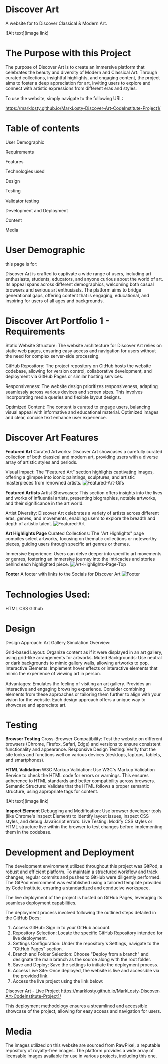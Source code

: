 # Discover Art
A website for to Discover Classical & Modern Art.

![Alt text](image link)


# The Purpose with this Project
The purpose of Discover Art is to create an immersive platform that celebrates the beauty and diversity of Modern and Classical Art. Through curated collections, insightful highlights, and engaging content, the project aims to foster a deep appreciation for art, inviting users to explore and connect with artistic expressions from different eras and styles.

To use the website, simply navigate to the following URL:

https://marklosty.github.io/MarkLosty-Discover-Art-CodeInstitute-Project1/

# Table of contents

User Demographic

Requirements

Features

Technologies used

Design

Testing

Validator testing

Development and Deployment

Content

Media

# User Demographic

this page is for:

Discover Art is crafted to captivate a wide range of users, including art enthusiasts, students, educators, and anyone curious about the world of art. Its appeal spans across different demographics, welcoming both casual browsers and serious art enthusiasts. The platform aims to bridge generational gaps, offering content that is engaging, educational, and inspiring for users of all ages and backgrounds.

# Discover Art Portfolio 1 - Requirements

Static Website Structure: The website architecture for Discover Art relies on static web pages, ensuring easy access and navigation for users without the need for complex server-side processing.

GitHub Repository: The project repository on GitHub hosts the website codebase, allowing for version control, collaborative development, and deployment via GitHub Pages or similar hosting services.

Responsiveness: The website design prioritizes responsiveness, adapting seamlessly across various devices and screen sizes. This involves incorporating media queries and flexible layout designs.

Optimized Content: The content is curated to engage users, balancing visual appeal with informative and educational material. Optimized images and clear, concise text enhance user experience.

# Discover Art Features

**Featured Art**
Curated Artworks: Discover Art showcases a carefully curated collection of both classical and modern art, providing users with a diverse array of artistic styles and periods.

Visual Impact: The "Featured Art" section highlights captivating images, offering a glimpse into iconic paintings, sculptures, and artistic masterpieces from renowned artists.
![Featured-Art-Gifs](https://i.imgur.com/h7kLarJ.jpeg)

**Featured Artists**
Artist Showcases: This section offers insights into the lives and works of influential artists, presenting biographies, notable artworks, and their significance in the art world.

Artist Diversity: Discover Art celebrates a variety of artists across different eras, genres, and movements, enabling users to explore the breadth and depth of artistic talent.
![Featured-Art](https://i.imgur.com/Q23xg1x.jpeg)


**Art Highlights Page**
Curated Collections: The "Art Highlights" page compiles select artworks, focusing on thematic collections or noteworthy pieces, guiding users through specific art genres or themes.

Immersive Experience: Users can delve deeper into specific art movements or genres, fostering an immersive journey into the intricacies and stories behind each highlighted piece.
![Art-Highlights-Page-Top](https://i.imgur.com/8NwhjFB.jpeg)

**Footer**
A footer with links to the Socials for Discover Art
![Footer](https://github.com/MarkLosty/MarkLosty-Discover-Art-CodeInstitute-Project1/assets/76440845/ee9d2bf9-cd49-43ce-aff2-13491d2f6ea4)



# Technologies Used:

HTML
CSS
Github

# Design 

Design Approach: Art Gallery Simulation
Overview:

Grid-based Layout: Organize content as if it were displayed in an art gallery, using grid-like arrangements for artworks.
Muted Backgrounds: Use neutral or dark backgrounds to mimic gallery walls, allowing artworks to pop.
Interactive Elements: Implement hover effects or interactive elements that mimic the experience of viewing art in person.

Advantages:
Emulates the feeling of visiting an art gallery.
Provides an interactive and engaging browsing experience.
Consider combining elements from these approaches or tailoring them further to align with your vision for the website. Each design approach offers a unique way to showcase and appreciate art.


# Testing 

**Browser Testing**
Cross-Browser Compatibility: Test the website on different browsers (Chrome, Firefox, Safari, Edge) and versions to ensure consistent functionality and appearance.
Responsive Design Testing: Verify that the site looks and functions well on various devices (desktops, laptops, tablets, and smartphones).

**HTML Validation**
W3C Markup Validation: Use W3C's Markup Validation Service to check the HTML code for errors or warnings. This ensures adherence to HTML standards and better compatibility across browsers.
Semantic Structure: Validate that the HTML follows a proper semantic structure, using appropriate tags for content.

![Alt text](image link)

**Inspect Element**
Debugging and Modification: Use browser developer tools (like Chrome's Inspect Element) to identify layout issues, inspect CSS styles, and debug JavaScript errors.
Live Testing: Modify CSS styles or HTML structure live within the browser to test changes before implementing them in the codebase.


# Development and Deployment
The development environment utilized throughout this project was GitPod, a robust and efficient platform. To maintain a structured workflow and track changes, regular commits and pushes to GitHub were diligently performed. 
The GitPod environment was established using a tailored template provided by Code Institute, ensuring a standardized and conducive workspace.

The live deployment of the project is hosted on GitHub Pages, leveraging its seamless deployment capabilities.

The deployment process involved following the outlined steps detailed in the GitHub Docs:

1. Access GitHub: Sign in to your GitHub account.
2. Repository Selection: Locate the specific GitHub Repository intended for live deployment.
3. Settings Configuration: Under the repository's Settings, navigate to the "GitHub Pages" section.
4. Branch and Folder Selection: Choose "Deploy from a branch" and designate the main branch as the source along with the root folder.
5. Save and Deploy: Save the settings to initiate the deployment process.
6. Access Live Site: Once deployed, the website is live and accessible via the provided link.
7. Access the live project using the link below:

Discover Art - Live Project
https://marklosty.github.io/MarkLosty-Discover-Art-CodeInstitute-Project1/

This deployment methodology ensures a streamlined and accessible showcase of the project, allowing for easy access and navigation for users.



# Media 

The images utilized on this website are sourced from RawPixel, a reputable repository of royalty-free images.
The platform provides a wide array of licensable images available for use in various projects, including this one.




